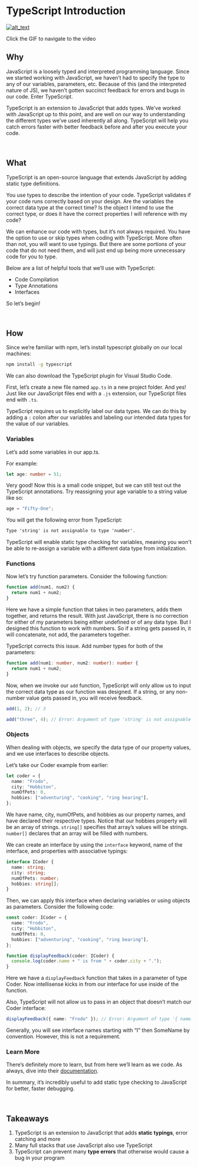 # TypeScript Introduction

[![alt_text](/assets/images/lectures/TypeScriptIntroductionLecture-high.gif)](https://vimeo.com/520152893)

Click the GIF to navigate to the video

## Why

JavaScript is a loosely typed and interpreted programming language. Since we started working with JavaScript, we haven’t had to specify the type to any of our variables, parameters, etc. Because of this (and the interpreted nature of JS), we haven’t gotten succinct feedback for errors and bugs in our code. Enter TypeScript.

TypeScript is an extension to JavaScript that adds types. We’ve worked with JavaScript up to this point, and are well on our way to understanding the different types we’ve used inherently all along. TypeScript will help you catch errors faster with better feedback before and after you execute your code.

<br>

## What

TypeScript is an open-source language that extends JavaScript by adding static type definitions.

You use types to describe the intention of your code. TypeScript validates if your code runs correctly based on your design. Are the variables the correct data type at the correct time? Is the object I intend to use the correct type, or does it have the correct properties I will reference with my code?

We can enhance our code with types, but it’s not always required. You have the option to use or skip types when coding with TypeScript. More often than not, you will want to use typings. But there are some portions of your code that do not need them, and will just end up being more unnecessary code for you to type.

Below are a list of helpful tools that we’ll use with TypeScript:

- Code Compilation
- Type Annotations
- Interfaces

So let’s begin!

<br>

## How

Since we’re familiar with npm, let’s install typescript globally on our local machines:

```sh
npm install -g typescript
```

We can also download the TypeScript plugin for Visual Studio Code.

First, let’s create a new file named `app.ts` in a new project folder. And yes! Just like our JavaScript files end with a `.js` extension, our TypeScript files end with `.ts`.

TypeScript requires us to explicitly label our data types. We can do this by adding a `:` colon after our variables and labeling our intended data types for the value of our variables.

### Variables

Let’s add some variables in our app.ts.

For example:

```ts
let age: number = 51;
```

Very good! Now this is a small code snippet, but we can still test out the TypeScript annotations. Try reassigning your age variable to a string value like so:

```ts
age = "Fifty-One";
```

You will get the following error from TypeScript:

```txt
Type 'string' is not assignable to type 'number'.
```

TypeScript will enable static type checking for variables, meaning you won't be able to re-assign a variable with a different data type from initialization.

### Functions

Now let’s try function parameters. Consider the following function:

```ts
function add(num1, num2) {
  return num1 + num2;
}
```

Here we have a simple function that takes in two parameters, adds them together, and returns the result. With just JavaScript, there is no correction for either of my parameters being either undefined or of any data type. But I designed this function to work with numbers. So if a string gets passed in, it will concatenate, not add, the parameters together.

TypeScript corrects this issue. Add number types for both of the parameters:

```ts
function add(num1: number, num2: number): number {
  return num1 + num2;
}
```

Now, when we invoke our `add` function, TypeScript will only allow us to input the correct data type as our function was designed. If a string, or any non-number value gets passed in, you will receive feedback.

```ts
add(1, 2); // 3

add("three", 4); // Error: Argument of type 'string' is not assignable to parameter of type 'number'.
```

### Objects

When dealing with objects, we specify the data type of our property values, and we use interfaces to describe objects.

Let’s take our Coder example from earlier:

```ts
let coder = {
  name: "Frodo",
  city: "Hobbiton",
  numOfPets: 0,
  hobbies: ["adventuring", "cooking", "ring bearing"],
};
```

We have name, city, numOfPets, and hobbies as our property names, and have declared their respective types. Notice that our hobbies property will be an array of strings. `string[]` specifies that array’s values will be strings. `number[]` declares that an array will be filled with numbers.

We can create an interface by using the `interface` keyword, name of the interface, and properties with associative typings:

```ts
interface ICoder {
  name: string;
  city: string;
  numOfPets: number;
  hobbies: string[];
}
```

Then, we can apply this interface when declaring variables or using objects as parameters. Consider the following code:

```ts
const coder: ICoder = {
  name: "Frodo",
  city: "Hobbiton",
  numOfPets: 0,
  hobbies: ["adventuring", "cooking", "ring bearing"],
};

function displayFeedback(coder: ICoder) {
  console.log(coder.name + " is from " + coder.city + ".");
}
```

Here we have a `displayFeedback` function that takes in a parameter of type Coder. Now intellisense kicks in from our interface for use inside of the function.

Also, TypeScript will not allow us to pass in an object that doesn’t match our Coder interface:

```ts
displayFeedback({ name: "Frodo" }); // Error: Argument of type '{ name: string; }' is not assignable to parameter of type 'ICoder'. Type '{ name: string; }' is missing the following properties from type 'ICoder': city, numOfPets, hobbies
```

Generally, you will see interface names starting with “I” then SomeName by convention. However, this is not a requirement.

### Learn More

There’s definitely more to learn, but from here we’ll learn as we code. As always, dive into their [documentation](https://www.typescriptlang.org/docs/handbook/typescript-from-scratch.html).

In summary, it’s incredibly useful to add static type checking to JavaScript for better, faster debugging.

<br>

## Takeaways

1. TypeScript is an extension to JavaScript that adds **static typings**, error catching and more
2. Many full stacks that use JavaScript also use TypeScript
3. TypeScript can prevent many **type errors** that otherwise would cause a bug in your program

<br>
